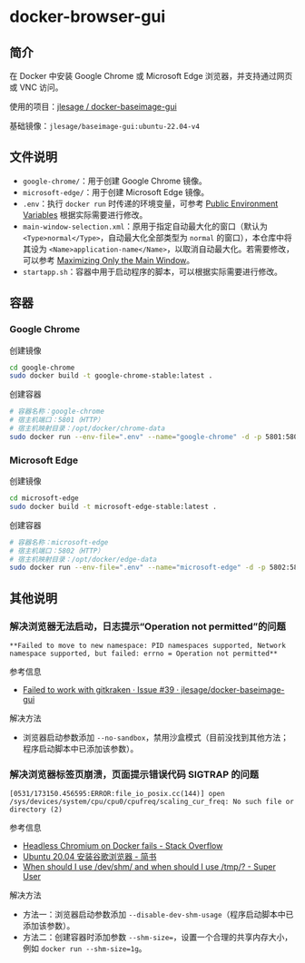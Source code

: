 # docker-browser-gui

## 简介

在 Docker 中安装 Google Chrome 或 Microsoft Edge 浏览器，并支持通过网页或 VNC 访问。

使用的项目：[jlesage / docker-baseimage-gui](https://github.com/jlesage/docker-baseimage-gui)

基础镜像：`jlesage/baseimage-gui:ubuntu-22.04-v4`

## 文件说明

- `google-chrome/`：用于创建 Google Chrome 镜像。
- `microsoft-edge/`：用于创建 Microsoft Edge 镜像。
- `.env`：执行 `docker run` 时传递的环境变量，可参考 [Public Environment Variables](https://github.com/jlesage/docker-baseimage-gui#public-environment-variables) 根据实际需要进行修改。
- `main-window-selection.xml`：原用于指定自动最大化的窗口（默认为 `<Type>normal</Type>`，自动最大化全部类型为 `normal` 的窗口），本仓库中将其设为 `<Name>application-name</Name>`，以取消自动最大化。若需要修改，可以参考 [Maximizing Only the Main Window](https://github.com/jlesage/docker-baseimage-gui#maximizing-only-the-main-window)。
- `startapp.sh`：容器中用于启动程序的脚本，可以根据实际需要进行修改。

## 容器

### Google Chrome

创建镜像

```bash
cd google-chrome
sudo docker build -t google-chrome-stable:latest .
```

创建容器

```bash
# 容器名称：google-chrome
# 宿主机端口：5801（HTTP）
# 宿主机映射目录：/opt/docker/chrome-data
sudo docker run --env-file=".env" --name="google-chrome" -d -p 5801:5800 -v /opt/docker/chrome-data:/config google-chrome-stable:latest
```

### Microsoft Edge

创建镜像

```bash
cd microsoft-edge
sudo docker build -t microsoft-edge-stable:latest .
```

创建容器

```bash
# 容器名称：microsoft-edge
# 宿主机端口：5802（HTTP）
# 宿主机映射目录：/opt/docker/edge-data
sudo docker run --env-file=".env" --name="microsoft-edge" -d -p 5802:5800 -v /opt/docker/edge-data:/config microsoft-edge-stable:latest
```

## 其他说明

### 解决浏览器无法启动，日志提示“Operation not permitted”的问题

```text
**Failed to move to new namespace: PID namespaces supported, Network namespace supported, but failed: errno = Operation not permitted**
```

参考信息

- [Failed to work with gitkraken · Issue #39 · jlesage/docker-baseimage-gui](https://github.com/jlesage/docker-baseimage-gui/issues/39#issuecomment-679496202)

解决方法

- 浏览器启动参数添加 `--no-sandbox`，禁用沙盒模式（目前没找到其他方法；程序启动脚本中已添加该参数）。

### 解决浏览器标签页崩溃，页面提示错误代码 SIGTRAP 的问题

```text
[0531/173150.456595:ERROR:file_io_posix.cc(144)] open /sys/devices/system/cpu/cpu0/cpufreq/scaling_cur_freq: No such file or directory (2)
```

参考信息

- [Headless Chromium on Docker fails - Stack Overflow](https://stackoverflow.com/questions/56218242/headless-chromium-on-docker-fails)
- [Ubuntu 20.04 安装谷歌浏览器 - 简书](https://www.jianshu.com/p/fc4e97c2e035)
- [When should I use /dev/shm/ and when should I use /tmp/? - Super User](https://superuser.com/questions/45342/when-should-i-use-dev-shm-and-when-should-i-use-tmp)

解决方法

- 方法一：浏览器启动参数添加 `--disable-dev-shm-usage`（程序启动脚本中已添加该参数）。
- 方法二：创建容器时添加参数 `--shm-size=`，设置一个合理的共享内存大小，例如 `docker run --shm-size=1g`。
